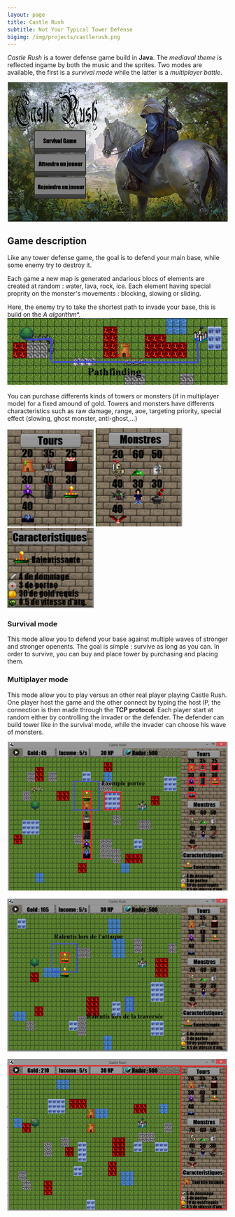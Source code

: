 ```yaml
---
layout: page
title: Castle Rush
subtitle: Not Your Typical Tower Defense
bigimg: /img/projects/castlerush.png
---
```


*Castle Rush* is a tower defense game build in **Java**.
The *mediaval theme* is reflected ingame by both the music and the sprites.
Two modes are available, the first is a *survival mode* while the latter is a *multiplayer battle*.

![alt text](/img/projects/castlerush/menu.png "Logo Title Text 1")

## Game description

Like any tower defense game, the goal is to defend your main base, while some enemy try to destroy it.

Each game a new map is generated andarious blocs of elements are created at random : water, lava, rock, ice. Each element having special proprity on the monster's movements : blocking, slowing or sliding.

Here, the enemy try to take the shortest path to invade your base, this is build on the **A* algorithm**.
![alt text](/img/projects/castlerush/pathfinding.png "Logo Title Text 1")

You can purchase differents kinds of towers or monsters (if in multiplayer mode) for a fixed amound of gold. Towers and monsters have differents characteristics such as raw damage, range, aoe, targeting priority, special effect (slowing, ghost monster, anti-ghost,...)

![alt text](/img/projects/castlerush/types1.png "Logo Title Text 1")
![alt text](/img/projects/castlerush/types2.png "Logo Title Text 1")
![alt text](/img/projects/castlerush/types3.png "Logo Title Text 1")

### Survival mode

This mode allow you to defend your base against multiple waves of stronger and stronger openents.
The goal is simple : survive as long as you can.
In order to survive, you can buy and place tower by purchasing and placing them.

### Multiplayer mode

This mode allow you to play versus an other real player playing Castle Rush.
One player host the game and the other connect by typing the host IP, the connection is then made through the **TCP protocol**.
Each player start at random either by controlling the invader or the defender.
The defender can build tower like in the survival mode, while the invader can choose his wave of monsters.

![alt text](/img/projects/castlerush/2.png "Logo Title Text 1")

![alt text](/img/projects/castlerush/3.png "Logo Title Text 1")

![alt text](/img/projects/castlerush/4.png "Logo Title Text 1")
